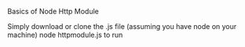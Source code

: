 Basics of Node Http Module

Simply download or clone the .js file
(assuming you have node on your machine) node httpmodule.js to run 
